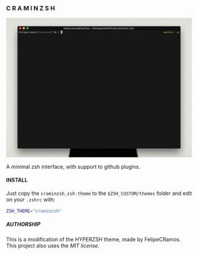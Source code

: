 ### C R A M I N Z S H
![clean_print](images/clean_print.png)

A minimal zsh interface, with support to github plugins.

#### INSTALL
Just copy the `craminzsh.zsh-theme` to the `$ZSH_CUSTOM/themes` folder and edit on your `.zshrc` with:
```sh
ZSH_THEME="craminzsh"
```

##### AUTHORSHIP
This is a modification of the *HYPERZSH* theme, made by FelipeCRamos. This project also uses the *MIT license*.
